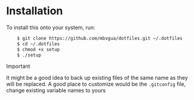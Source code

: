 <h1> Installation </h1>

To install this onto your system, run:

```bash
    $ git clone https://github.com/mbvgua/dotfiles.git ~/.dotfiles
    $ cd ~/.dotfiles
    $ chmod +x setup
    $ ./setup
```

> [!IMPORTANT]
> It might be a good idea to back up existing files of the same name as they will be replaced.
> A good place to customize would be the `.gitconfig` file, change existing variable names to yours
